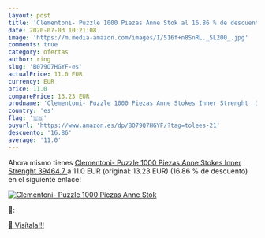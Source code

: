```yaml
---
layout: post
title: 'Clementoni- Puzzle 1000 Piezas Anne Stok al 16.86 % de descuento'
date: 2020-07-03 10:21:08
image: 'https://m.media-amazon.com/images/I/516f+n8SnRL._SL200_.jpg'
comments: true
category: ofertas
author: ring
slug: 'B079Q7HGYF-es'
actualPrice: 11.0 EUR
currency: EUR
price: 11.0
comparePrice: 13.23 EUR
prodname: 'Clementoni- Puzzle 1000 Piezas Anne Stokes Inner Strenght  39464.7 '
country: 'es'
flag: '🇪🇸'
buyurl: 'https://www.amazon.es/dp/B079Q7HGYF/?tag=tolees-21'
descuento: '16.86'
average: '11.0'
---
```


Ahora mismo tienes [Clementoni- Puzzle 1000 Piezas Anne Stokes Inner Strenght  39464.7 ](https://www.amazon.es/dp/B079Q7HGYF/?tag=tolees-21) a 11.0 EUR (original: 13.23 EUR) (16.86 %  de descuento) en el siguiente enlace!

[![Clementoni- Puzzle 1000 Piezas Anne Stok](https://m.media-amazon.com/images/I/516f+n8SnRL._SL200_.jpg)](https://www.amazon.es/dp/B079Q7HGYF/?tag=tolees-21)

🔎:


[🛒 Visítala!!!](https://www.amazon.es/dp/B079Q7HGYF/?tag=tolees-21)
